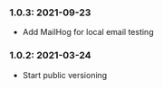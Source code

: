 ### 1.0.3: 2021-09-23

* Add MailHog for local email testing

### 1.0.2: 2021-03-24

* Start public versioning
